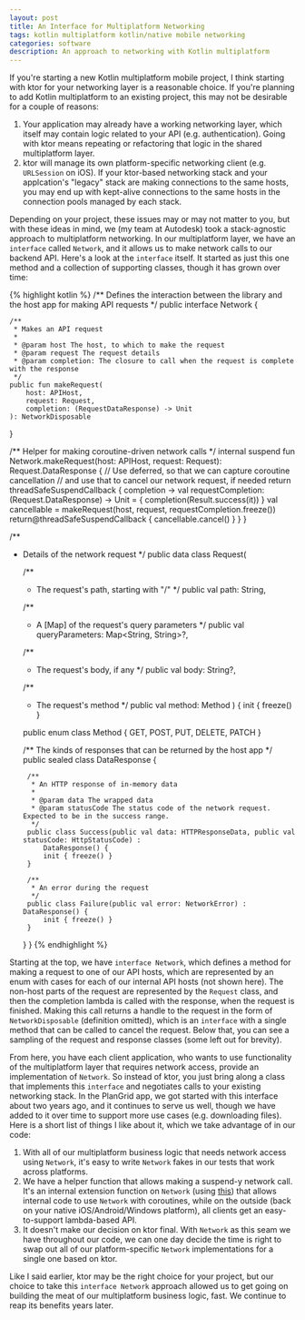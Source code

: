 ```yaml
---
layout: post
title: An Interface for Multiplatform Networking
tags: kotlin multiplatform kotlin/native mobile networking
categories: software
description: An approach to networking with Kotlin multiplatform
---
```


If you're starting a new Kotlin multiplatform mobile project, I think starting with ktor for your networking layer is a reasonable choice. If you're planning to add Kotlin multiplatform to an existing project, this may not be desirable for a couple of reasons:

1. Your application may already have a working networking layer, which itself may contain logic related to your API (e.g. authentication). Going with ktor means repeating or refactoring that logic in the shared multiplatform layer.
1. ktor will manage its own platform-specific networking client (e.g. `URLSession` on iOS). If your ktor-based networking stack and your applcation's "legacy" stack are making connections to the same hosts, you may end up with kept-alive connections to the same hosts in the connection pools managed by each stack.

Depending on your project, these issues may or may not matter to you, but with these ideas in mind, we (my team at Autodesk) took a stack-agnostic approach to multiplatform networking. In our multiplatform layer, we have an `interface` called `Network`, and it allows us to make network calls to our backend API. Here's a look at the `interface` itself. It started as just this one method and a collection of supporting classes, though it has grown over time:

{% highlight kotlin %}
/** Defines the interaction between the library and the host app for making API requests */
public interface Network {

    /**
     * Makes an API request
     *
     * @param host The host, to which to make the request
     * @param request The request details
     * @param completion: The closure to call when the request is complete with the response
     */
    public fun makeRequest(
        host: APIHost,
        request: Request,
        completion: (RequestDataResponse) -> Unit
    ): NetworkDisposable
}

/** Helper for making coroutine-driven network calls */
internal suspend fun Network.makeRequest(host: APIHost, request: Request): Request.DataResponse {
    // Use deferred, so that we can capture coroutine cancellation
    // and use that to cancel our network request, if needed
    return threadSafeSuspendCallback { completion ->
        val requestCompletion: (Request.DataResponse) -> Unit = {
            completion(Result.success(it))
        }
        val cancellable = makeRequest(host, request, requestCompletion.freeze())
        return@threadSafeSuspendCallback { cancellable.cancel() }
    }
}


/**
 * Details of the network request
 */
public data class Request(

    /**
     * The request's path, starting with "/"
     */
    public val path: String,

    /**
     * A [Map] of the request's query parameters
     */
    public val queryParameters: Map<String, String>?,

    /**
     * The request's body, if any
     */
    public val body: String?,

    /**
     * The request's method
     */
    public val method: Method
) {
    init { freeze() }

    public enum class Method { GET, POST, PUT, DELETE, PATCH }

    /** The kinds of responses that can be returned by the host app */
    public sealed class DataResponse {

        /**
         * An HTTP response of in-memory data
         *
         * @param data The wrapped data
         * @param statusCode The status code of the network request. Expected to be in the success range.
         */
        public class Success(public val data: HTTPResponseData, public val statusCode: HttpStatusCode) :
            DataResponse() {
            init { freeze() }
        }

        /**
         * An error during the request
         */
        public class Failure(public val error: NetworkError) : DataResponse() {
            init { freeze() }
        }
    }
}
{% endhighlight %}

Starting at the top, we have `interface Network`, which defines a method for making a request to one of our API hosts, which are represented by an enum with cases for each of our internal API hosts (not shown here). The non-host parts of the request are represented by the `Request` class, and then the completion lambda is called with the response, when the request is finished. Making this call returns a handle to the request in the form of `NetworkDisposable` (definition omitted), which is an `interface` with a single method that can be called to cancel the request. Below that, you can see a sampling of the request and response classes (some left out for brevity).

From here, you have each client application, who wants to use functionality of the multiplatform layer that requires network access, provide an implementation of `Network`. So instead of ktor, you just bring along a class that implements this `interface` and negotiates calls to your existing networking stack. In the PlanGrid app, we got started with this interface about two years ago, and it continues to serve us well, though we have added to it over time to support more use cases (e.g. downloading files). Here is a short list of things I like about it, which we take advantage of in our code:

1. With all of our multiplatform business logic that needs network access using `Network`, it's easy to write `Network` fakes in our tests that work across platforms.
1. We have a helper function that allows making a suspend-y network call. It's an internal extension function on `Network` (using [this](https://github.com/autodesk/coroutineworker#waiting-on-asynchronous-callback-based-work)) that allows internal code to use `Network` with coroutines, while on the outside (back on your native iOS/Android/Windows platform), all clients get an easy-to-support lambda-based API.
1. It doesn't make our decision on ktor final. With `Network` as this seam we have throughout our code, we can one day decide the time is right to swap out all of our platform-specific `Network` implementations for a single one based on ktor.

Like I said earlier, ktor may be the right choice for your project, but our choice to take this `interface Network` approach allowed us to get going on building the meat of our multiplatform business logic, fast. We continue to reap its benefits years later.
